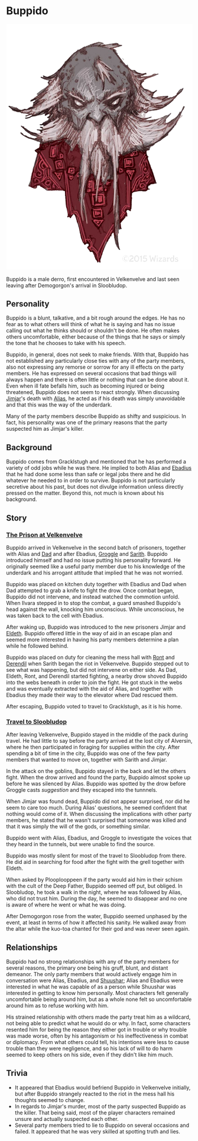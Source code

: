 # Buppido

![Buppido](Buppido.png)

Buppido is a male derro, first encountered in Velkenvelve and last seen leaving after Demogorgon's arrival in Sloobludop.

## Personality
Buppido is a blunt, talkative, and a bit rough around the edges. He has no fear as to what others will think of what he is saying and has no issue calling out what he thinks should or shouldn't be done. He often makes others uncomfortable, either because of the things that he says or simply the tone that he chooses to take with his speech.

Buppido, in general, does not seek to make friends. With that, Buppido has not established any particularly close ties with any of the party members, also not expressing any remorse or sorrow for any ill effects on the party members. He has expressed on several occasions that bad things will always happen and there is often little or nothing that can be done about it. Even when ill fate befalls him, such as becoming injured or being threatened, Buppido does not seem to react strongly. When discussing [Jimjar](jimjar.md)'s death with [Alias](../pcs/alias.md), he acted as if his death was simply unavoidable and that this was the way of the underdark.

Many of the party members describe Buppido as shifty and suspicious. In fact, his personality was one of the primary reasons that the party suspected him as Jimjar's killer.

## Background
Buppido comes from Gracklstugh and mentioned that he has performed a variety of odd jobs while he was there. He implied to both Alias and [Ebadius](../pcs/ebadius.md) that he had done some less than safe or legal jobs there and he did whatever he needed to in order to survive. Buppido is not particularly secretive about his past, but does not divulge information unless directly pressed on the matter. Beyond this, not much is known about his background.

## Story
### [The Prison at Velkenvelve](../../sessions/arc01/info.md)
Buppido arrived in Velkenvelve in the second batch of prisoners, together with Alias and [Dad](../pcs/dad.md) and after Ebadius, [Groggle](../pcs/groggle.md) and [Sarith](sarith.md). Buppido introduced himself and had no issue putting his personality forward. He originally seemed like a useful party member due to his knowledge of the underdark and his arrogant attitude that implied that he was not worried.

Buppido was placed on kitchen duty together with Ebadius and Dad when Dad attempted to grab a knife to fight the drow. Once combat began, Buppido did not intervene, and instead watched the commotion unfold. When Ilvara stepped in to stop the combat, a guard smashed Buppido's head against the wall, knocking him unconscious. While unconscious, he was taken back to the cell with Ebadius.

After waking up, Buppido was introduced to the new prisoners Jimjar and [Eldeth](eldeth.md). Buppido offered little in the way of aid in an escape plan and seemed more interested in having his party members determine a plan while he followed behind.

Buppido was placed on duty for cleaning the mess hall with [Ront](ront.md) and [Derendil](derendil.md) when Sarith began the riot in Velkenvelve. Buppido stepped out to see what was happening, but did not intervene on either side. As Dad, Eldeth, Ront, and Derendil started fighting, a nearby drow shoved Buppido into the webs beneath in order to join the fight. He got stuck in the webs and was eventually extracted with the aid of Alias, and together with Ebadius they made their way to the elevator where Dad rescued them.

After escaping, Buppido voted to travel to Gracklstugh, as it is his home.

### [Travel to Sloobludop](../../sessions/arc02/info.md)
After leaving Velkenvelve, Buppido stayed in the middle of the pack during travel. He had little to say before the party arrived at the lost city of Alversin, where he then participated in foraging for supplies within the city. After spending a bit of time in the city, Buppido was one of the few party members that wanted to move on, together with Sarith and Jimjar.

In the attack on the goblins, Buppido stayed in the back and let the others fight. When the drow arrived and found the party, Buppido almost spoke up before he was silenced by Alias. Buppido was spotted by the drow before Groggle casts *suggestion* and they escaped into the tunnnels.

When Jimjar was found dead, Buppido did not appear surprised, nor did he seem to care too much. During Alias' questions, he seemed confident that nothing would come of it. When discussing the implications with other party members, he stated that he wasn't surprised that someone was killed and that it was simply the will of the gods, or something similar. 

Buppido went with Alias, Ebadius, and Groggle to investigate the voices that they heard in the tunnels, but were unable to find the source.

Buppido was mostly silent for most of the travel to Sloobludop from there. He did aid in searching for food after the fight with the grell together with Eldeth.

When asked by Plooplooppeen if the party would aid him in their schism with the cult of the Deep Father, Buppido seemed off put, but obliged. In Sloobludop, he took a walk in the night, where he was followed by Alias, who did not trust him. During the day, he seemed to disappear and no one is aware of where he went or what he was doing.

After Demogorgon rose from the water, Buppido seemed unphased by the event, at least in terms of how it affected his sanity. He walked away from the altar while the kuo-toa chanted for their god and was never seen again.

## Relationships
Buppido had no strong relationships with any of the party members for several reasons, the primary one being his gruff, blunt, and distant demeanor. The only party members that would actively engage him in conversation were Alias, Ebadius, and [Shuushar](shuushar.md); Alias and Ebadius were interested in what he was capable of as a person while Shuushar was interested in getting to know him personally. Most characters felt generally uncomfortable being around him, but as a whole none felt so uncomfortable around him as to refuse working with him.

His strained relationship with others made the party treat him as a wildcard, not being able to predict what he would do or why. In fact, some characters resented him for being the reason they either got in trouble or why trouble was made worse, often by his antagonism or his ineffectiveness in combat or diplomacy. From what others could tell, his intentions were less to cause trouble than they were negligence, and so his lack of will to do harm seemed to keep others on his side, even if they didn't like him much.

## Trivia
* It appeared that Ebadius would befriend Buppido in Velkenvelve initially, but after Buppido strangely reacted to the riot in the mess hall his thoughts seemed to change.
* In regards to Jimjar's murder, most of the party suspected Buppido as the killer. That being said, most of the player characters remained unsure and actually suspected each other.
* Several party members tried to lie to Buppido on several occasions and failed. It appeared that he was very skilled at spotting truth and lies.
